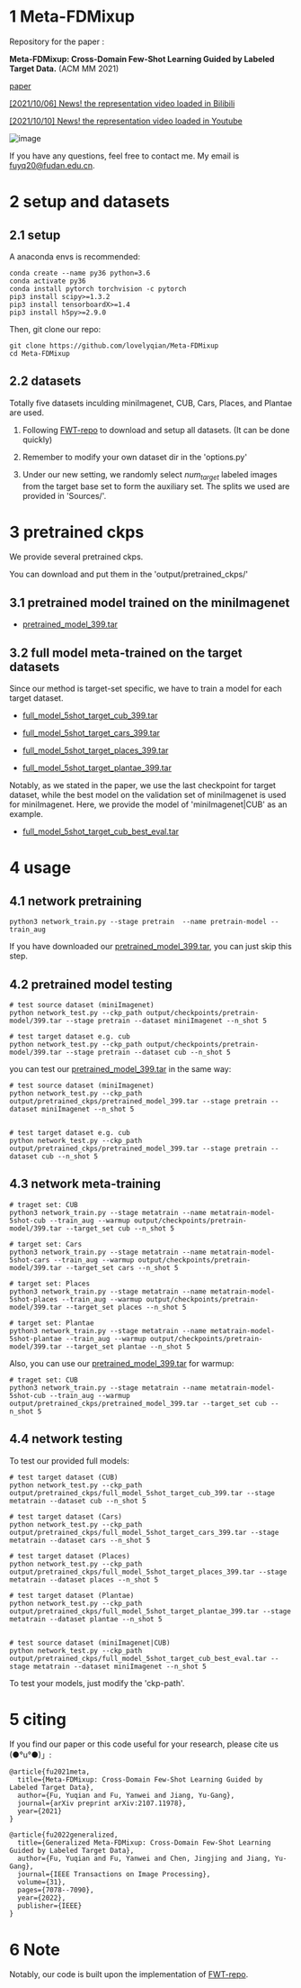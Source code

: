 # 1 Meta-FDMixup

Repository for the paper :  

**Meta-FDMixup: Cross-Domain Few-Shot Learning Guided by Labeled Target Data.** (ACM MM 2021)

[paper](https://arxiv.org/abs/2107.11978)

[[2021/10/06] News! the representation video loaded in Bilibili](https://www.bilibili.com/video/BV1xT4y1f7B6?spm_id_from=333.999.0.0)

[[2021/10/10] News! the representation video loaded in Youtube](https://www.youtube.com/watch?v=G8Mlde4FpsU)


![image](https://user-images.githubusercontent.com/49612387/126885825-72bdcec9-61b9-484e-a11f-5af812d0f6ba.png)


If you have any questions, feel free to contact me.  My email is fuyq20@fudan.edu.cn.


# 2 setup and datasets

## 2.1 setup

A anaconda envs is recommended:

```
conda create --name py36 python=3.6
conda activate py36
conda install pytorch torchvision -c pytorch
pip3 install scipy>=1.3.2
pip3 install tensorboardX>=1.4
pip3 install h5py>=2.9.0
```

Then, git clone our repo:
```
git clone https://github.com/lovelyqian/Meta-FDMixup
cd Meta-FDMixup
```

## 2.2 datasets
Totally five datasets inculding miniImagenet, CUB, Cars, Places, and Plantae are used.

1. Following [FWT-repo](https://github.com/hytseng0509/CrossDomainFewShot) to download and setup all datasets. (It can be done quickly)

2. Remember to modify your own dataset dir in the 'options.py'

3. Under our new setting, we randomly select $num_{target}$ labeled images from the target base set to form the auxiliary set. The splits we used are provided in 'Sources/'.


# 3 pretrained ckps
We provide several pretrained ckps.

You can download and put them in the 'output/pretrained_ckps/'

## 3.1 **pretrained model trained on the miniImagenet**
- [pretrained_model_399.tar](https://drive.google.com/file/d/1iYu3lvYDixVNPYjmyi0MON8-X3aRN4n2/view?usp=sharing)


## 3.2 **full model meta-trained on the target datasets**

Since our method is target-set specific, we have to train a model for each target dataset.

- [full_model_5shot_target_cub_399.tar](https://drive.google.com/file/d/1UpRWkvUZ4FqJx542SdhL2AY-s8LhYi9y/view?usp=sharing)

- [full_model_5shot_target_cars_399.tar](https://drive.google.com/file/d/1b_XUQBGuG2FYhKq_R9smxiBOLWvpFHhn/view?usp=sharing)

- [full_model_5shot_target_places_399.tar](https://drive.google.com/file/d/1RLN3PWbC9FjCGsL4cn_iYqMv-ER5_bo9/view?usp=sharing)

- [full_model_5shot_target_plantae_399.tar](https://drive.google.com/file/d/11S_NyQkY4VV9T7Fb46tAxYO7ZO5YoYYj/view?usp=sharing)

Notably, as we stated in the paper, we use the last checkpoint for target dataset, while the best model on the validation set of miniImagenet is used for miniImagenet. Here, we provide the model of 'miniImagenet|CUB' as an example.

- [full_model_5shot_target_cub_best_eval.tar](https://drive.google.com/file/d/1eUlyHA3dov37YOh6phE25RUmaU_vYMiX/view?usp=sharing)



# 4 usage
## 4.1 network pretraining
```
python3 network_train.py --stage pretrain  --name pretrain-model --train_aug 
```

If you have downloaded our [pretrained_model_399.tar](https://drive.google.com/file/d/1iYu3lvYDixVNPYjmyi0MON8-X3aRN4n2/view?usp=sharing), you can just skip this step.


## 4.2 pretrained model testing
```
# test source dataset (miniImagenet)
python network_test.py --ckp_path output/checkpoints/pretrain-model/399.tar --stage pretrain --dataset miniImagenet --n_shot 5 

# test target dataset e.g. cub
python network_test.py --ckp_path output/checkpoints/pretrain-model/399.tar --stage pretrain --dataset cub --n_shot 5
```

you can test our [pretrained_model_399.tar](https://drive.google.com/file/d/1iYu3lvYDixVNPYjmyi0MON8-X3aRN4n2/view?usp=sharing) in the same way:


```
# test source dataset (miniImagenet)
python network_test.py --ckp_path output/pretrained_ckps/pretrained_model_399.tar --stage pretrain --dataset miniImagenet --n_shot 5 


# test target dataset e.g. cub
python network_test.py --ckp_path output/pretrained_ckps/pretrained_model_399.tar --stage pretrain --dataset cub --n_shot 5
```




## 4.3 network meta-training

```
# traget set: CUB
python3 network_train.py --stage metatrain --name metatrain-model-5shot-cub --train_aug --warmup output/checkpoints/pretrain-model/399.tar --target_set cub --n_shot 5

# target set: Cars
python3 network_train.py --stage metatrain --name metatrain-model-5shot-cars --train_aug --warmup output/checkpoints/pretrain-model/399.tar --target_set cars --n_shot 5

# target set: Places
python3 network_train.py --stage metatrain --name metatrain-model-5shot-places --train_aug --warmup output/checkpoints/pretrain-model/399.tar --target_set places --n_shot 5

# target set: Plantae
python3 network_train.py --stage metatrain --name metatrain-model-5shot-plantae --train_aug --warmup output/checkpoints/pretrain-model/399.tar --target_set plantae --n_shot 5
```

Also, you can use our [pretrained_model_399.tar](https://drive.google.com/file/d/1iYu3lvYDixVNPYjmyi0MON8-X3aRN4n2/view?usp=sharing) for warmup:

```
# traget set: CUB
python3 network_train.py --stage metatrain --name metatrain-model-5shot-cub --train_aug --warmup output/pretrained_ckps/pretrained_model_399.tar --target_set cub --n_shot 5
```


## 4.4 network testing

To test our provided full models:
```
# test target dataset (CUB)
python network_test.py --ckp_path output/pretrained_ckps/full_model_5shot_target_cub_399.tar --stage metatrain --dataset cub --n_shot 5 

# test target dataset (Cars)
python network_test.py --ckp_path output/pretrained_ckps/full_model_5shot_target_cars_399.tar --stage metatrain --dataset cars --n_shot 5 

# test target dataset (Places)
python network_test.py --ckp_path output/pretrained_ckps/full_model_5shot_target_places_399.tar --stage metatrain --dataset places --n_shot 5 

# test target dataset (Plantae)
python network_test.py --ckp_path output/pretrained_ckps/full_model_5shot_target_plantae_399.tar --stage metatrain --dataset plantae --n_shot 5 


# test source dataset (miniImagenet|CUB)
python network_test.py --ckp_path output/pretrained_ckps/full_model_5shot_target_cub_best_eval.tar --stage metatrain --dataset miniImagenet --n_shot 5 
```

To test your models, just modify the 'ckp-path'.


# 5 citing
If you find our paper or this code useful for your research, please cite us (●°u°●)」:
```
@article{fu2021meta,
  title={Meta-FDMixup: Cross-Domain Few-Shot Learning Guided by Labeled Target Data},
  author={Fu, Yuqian and Fu, Yanwei and Jiang, Yu-Gang},
  journal={arXiv preprint arXiv:2107.11978},
  year={2021}
}

@article{fu2022generalized,
  title={Generalized Meta-FDMixup: Cross-Domain Few-Shot Learning Guided by Labeled Target Data},
  author={Fu, Yuqian and Fu, Yanwei and Chen, Jingjing and Jiang, Yu-Gang},
  journal={IEEE Transactions on Image Processing},
  volume={31},
  pages={7078--7090},
  year={2022},
  publisher={IEEE}
}
```

# 6 Note
Notably, our code is built upon the implementation of [FWT-repo](https://github.com/hytseng0509/CrossDomainFewShot). 
